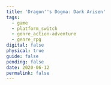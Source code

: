 ```yaml
---
title: 'Dragon''s Dogma: Dark Arisen'
tags:
  - game
  - platform_switch
  - genre_action-adventure
  - genre_rpg
digital: false
physical: true
guide: false
pending: false
date: 2020-06-12
permalink: false
---
```

